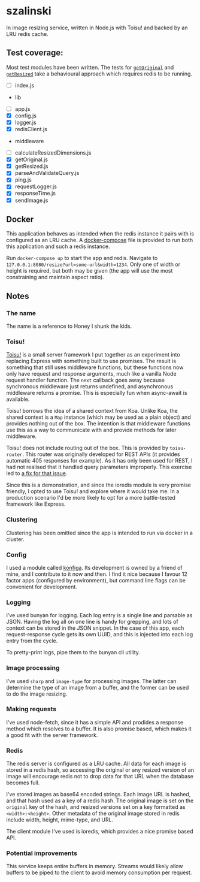 # szalinski

In image resizing service, written in Node.js with Toisu! and backed by an LRU
redis cache.

## Test coverage:

Most test modules have been written. The tests for
[`getOriginal`](test/middleware/getOriginal.tests.js) and
[`getResized`](test/middleware/getResized.tests.js) take a behavioural approach
which requires redis to be running.

 - [ ] index.js
 - lib
  - [ ] app.js
  - [x] config.js
  - [x] logger.js
  - [x] redisClient.js
 - middleware
  - [ ] calculateResizedDimensions.js
  - [x] getOriginal.js
  - [x] getResized.js
  - [x] parseAndValidateQuery.js
  - [x] ping.js
  - [x] requestLogger.js
  - [x] responseTime.js
  - [x] sendImage.js

## Docker

This application behaves as intended when the redis instance it pairs with is
configured as an LRU cache. A [docker-compose](docker-compose.yml) file is
provided to run both this application and such a redis instance.

Run `docker-compose up` to start the app and redis. Navigate to
`127.0.0.1:8080/resize?url=some-url&width=1234`. Only one of width or height is
required, but both may be given (the app will use the most constraining and
maintain aspect ratio).

## Notes

### The name

The name is a reference to Honey I shunk the kids.

### Toisu!

[Toisu!](https://github.com/qubyte/toisu) is a small server framework I put
together as an experiment into replacing Express with something built to use
promises. The result is something that still uses middleware functions, but
these functions now only have request and response arguments, much like a
vanilla Node request handler function. The `next` callback goes away because
synchronous middleware just returns undefined, and asynchronous middleware
returns a promise. This is especially fun when async-await is available.

Toisu! borrows the idea of a shared context from Koa. Unlike Koa, the shared
context is a `Map` instance (which may be used as a plain object) and provides
nothing out of the box. The intention is that middleware functions use this as a
way to communicate with and provide methods for later middleware.

Toisu! does not include routing out of the box. This is provided by
`toisu-router`. This router was originally developed for REST APIs (it provides
automatic 405 responses for example). As it has only been used for REST, I
had not realised that it handled query parameters improperly. This exercise led
to [a fix for that issue](https://github.com/qubyte/toisu-router/pull/7).

Since this is a demonstration, and since the ioredis module is very promise
friendly, I opted to use Toisu! and explore where it would take me. In a
production scenario I'd be more likely to opt for a more battle-tested framework
like Express.

### Clustering

Clustering has been omitted since the app is intended to run via docker in a
cluster.

### Config

I used a module called [konfiga](https://github.com/chrisnewtn/konfiga). Its
development is owned by a friend of mine, and I contribute to it now and then. I
find it nice because I favour 12 factor apps (configured by environment), but
command line flags can be convenient for development.

### Logging

I've used bunyan for logging. Each log entry is a single line and parsable as
JSON. Having the log all on one line is handy for grepping, and lots of context
can be stored in the JSON snippet. In the case of this app, each
request-response cycle gets its own UUID, and this is injected into each log
entry from the cycle.

To pretty-print logs, pipe them to the bunyan cli utility.

### Image processing

I've used `sharp` and `image-type` for processing images. The latter can
determine the type of an image from a buffer, and the former can be used to do
the image resizing.

### Making requests

I've used node-fetch, since it has a simple API and prodides a response method
which resolves to a buffer. It is also promise based, which makes it a good fit
with the server framework.

### Redis

The redis server is configured as a LRU cache. All data for each image is stored
in a redis hash, so accessing the original or any resized version of an image
will encourage redis not to drop data for that URL when the database becomes
full.

I've stored images as base64 encoded strings. Each image URL is hashed, and that
hash used as a key of a redis hash. The original image is set on the `original`
key of the hash, and resized versions set on a key formatted as
`<width>:<height>`. Other metadata of the original image stored in redis include
width, height, mime-type, and URL.

The client module I've used is ioredis, which provides a nice promise based API.

### Potential improvements

This service keeps entire buffers in memory. Streams would likely allow buffers
to be piped to the client to avoid memory consumption per request.
